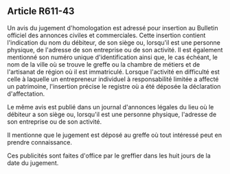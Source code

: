 Article R611-43
----
Un avis du jugement d'homologation est adressé pour insertion au Bulletin
officiel des annonces civiles et commerciales. Cette insertion contient
l'indication du nom du débiteur, de son siège ou, lorsqu'il est une personne
physique, de l'adresse de son entreprise ou de son activité. Il est également
mentionné son numéro unique d'identification ainsi que, le cas échéant, le nom
de la ville où se trouve le greffe ou la chambre de métiers et de l'artisanat de
région où il est immatriculé. Lorsque l'activité en difficulté est celle à
laquelle un entrepreneur individuel à responsabilité limitée a affecté un
patrimoine, l'insertion précise le registre où a été déposée la déclaration
d'affectation.

Le même avis est publié dans un journal d'annonces légales du lieu où le
débiteur a son siège ou, lorsqu'il est une personne physique, l'adresse de son
entreprise ou de son activité.

Il mentionne que le jugement est déposé au greffe où tout intéressé peut en
prendre connaissance.

Ces publicités sont faites d'office par le greffier dans les huit jours de la
date du jugement.
